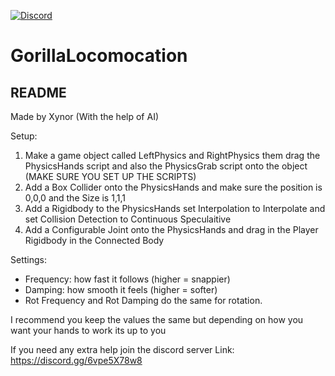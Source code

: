 [![Discord](https://img.shields.io/discord/1157693749841899621?label=Join%20Discord&logo=discord&style=flat&color=5865F2)](https://discord.gg/6vpe5X78w8)

# GorillaLocomocation
## README

Made by Xynor (With the help of AI)

Setup:
1. Make a game object called LeftPhysics and RightPhysics them drag the PhysicsHands script and also
the PhysicsGrab script onto the object (MAKE SURE YOU SET UP THE SCRIPTS)
2. Add a Box Collider onto the PhysicsHands and make sure the position is 0,0,0 and the Size 
is 1,1,1
3. Add a Rigidbody to the PhysicsHands set Interpolation to Interpolate and
set Collision Detection to Continuous Speculaitive
4. Add a Configurable Joint onto the PhysicsHands and drag in the Player Rigidbody 
in the Connected Body

Settings:
- Frequency: how fast it follows (higher = snappier)
- Damping: how smooth it feels (higher = softer)
- Rot Frequency and Rot Damping do the same for rotation.

I recommend you keep the values the same but depending 
on how you want your hands to work its up to you

If you need any extra help join the discord server
Link: https://discord.gg/6vpe5X78w8
